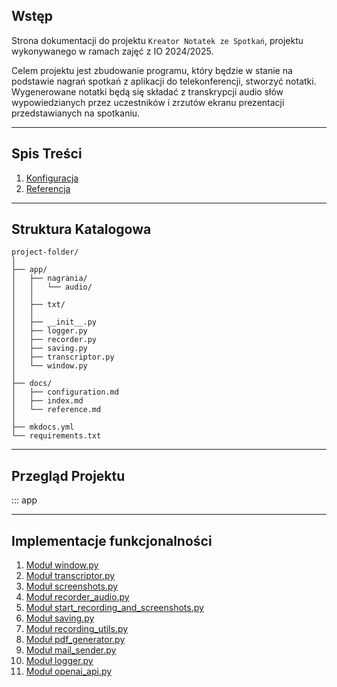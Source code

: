 [//]: # (TODO: Uzupełnić dokumentacjcję)

## Wstęp
Strona dokumentacji do projektu `Kreator Notatek
ze Spotkań`, projektu wykonywanego w ramach zajęć z IO 2024/2025.

Celem projektu jest zbudowanie programu, który będzie w stanie na podstawie
nagrań spotkań z aplikacji do telekonferencji, stworzyć notatki. Wygenerowane notatki będą się składać z transkrypcji audio
słów wypowiedzianych przez uczestników i zrzutów ekranu prezentacji przedstawianych na spotkaniu.

---

## Spis Treści

1. [Konfiguracja](configuration.md)
2. [Referencja](reference.md)

---

## Struktura Katalogowa

```
project-folder/
│
├── app/
│   ├── nagrania/
│   │   └── audio/
│   │
│   ├── txt/
│   │
│   ├── __init__.py
│   ├── logger.py
│   ├── recorder.py
│   ├── saving.py
│   ├── transcriptor.py
│   └── window.py
│
├── docs/
│   ├── configuration.md
│   ├── index.md
│   └── reference.md
│
├── mkdocs.yml
└── requirements.txt
```

--- 

## Przegląd Projektu

::: app

---

## Implementacje funkcjonalności

1. [Moduł window.py](modules/window.md)
2. [Moduł transcriptor.py](modules/transcriptor.md)
3. [Moduł screenshots.py](modules/screenshots.md)
4. [Moduł recorder_audio.py](modules/recorder_audio.md)
5. [Moduł start_recording_and_screenshots.py](modules/start_recording_and_screenshots.md)
6. [Moduł saving.py](modules/utilities/saving.md)
7. [Moduł recording_utils.py](modules/utilities/recording_utils.md)
8. [Moduł pdf_generator.py](modules/utilities/pdf_generator.md)
9. [Moduł mail_sender.py](modules/utilities/mail_sender.md)
10. [Moduł logger.py](modules/utilities/logger.md)
11. [Moduł openai_api.py](modules/utilities/api/openai_api.md)

